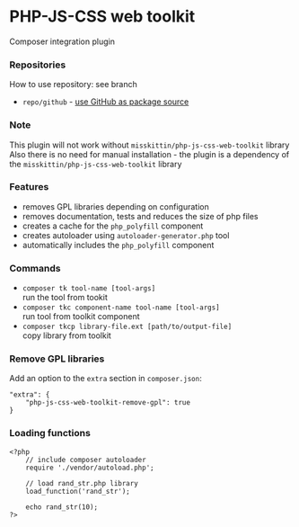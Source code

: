 # PHP-JS-CSS web toolkit
Composer integration plugin

### Repositories
How to use repository: see branch
* `repo/github` - [use GitHub as package source](https://github.com/MissKittin)

### Note
This plugin will not work without `misskittin/php-js-css-web-toolkit` library  
Also there is no need for manual installation - the plugin is a dependency of the `misskittin/php-js-css-web-toolkit` library

### Features
* removes GPL libraries depending on configuration
* removes documentation, tests and reduces the size of php files
* creates a cache for the `php_polyfill` component
* creates autoloader using `autoloader-generator.php` tool
* automatically includes the `php_polyfill` component

### Commands
* `composer tk tool-name [tool-args]`  
	run the tool from tookit
* `composer tkc component-name tool-name [tool-args]`  
	run tool from toolkit component
* `composer tkcp library-file.ext [path/to/output-file]`  
	copy library from toolkit

### Remove GPL libraries
Add an option to the `extra` section in `composer.json`:
```
"extra": {
    "php-js-css-web-toolkit-remove-gpl": true
}
```

### Loading functions
```
<?php
	// include composer autoloader
	require './vendor/autoload.php';

	// load rand_str.php library
	load_function('rand_str');

	echo rand_str(10);
?>
```
